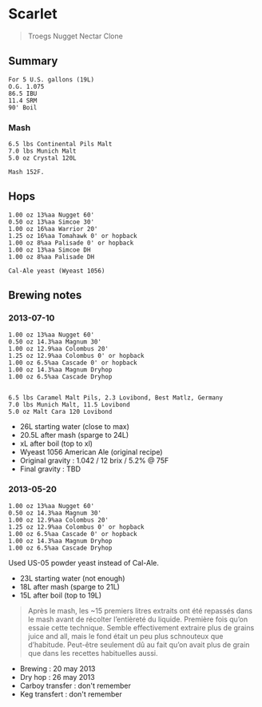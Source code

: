 # Scarlet

> Troegs Nugget Nectar Clone

## Summary

    For 5 U.S. gallons (19L)
    O.G. 1.075
    86.5 IBU
    11.4 SRM
    90' Boil

### Mash

    6.5 lbs Continental Pils Malt
    7.0 lbs Munich Malt
    5.0 oz Crystal 120L

    Mash 152F.

## Hops

    1.00 oz 13%aa Nugget 60'
    0.50 oz 13%aa Simcoe 30'
    1.00 oz 16%aa Warrior 20'
    1.25 oz 16%aa Tomahawk 0' or hopback
    1.00 oz 8%aa Palisade 0' or hopback
    1.00 oz 13%aa Simcoe DH
    1.00 oz 8%aa Palisade DH

    Cal-Ale yeast (Wyeast 1056)

## Brewing notes

### 2013-07-10

    1.00 oz 13%aa Nugget 60'
    0.50 oz 14.3%aa Magnum 30'
    1.00 oz 12.9%aa Colombus 20'
    1.25 oz 12.9%aa Colombus 0' or hopback
    1.00 oz 6.5%aa Cascade 0' or hopback
    1.00 oz 14.3%aa Magnum Dryhop
    1.00 oz 6.5%aa Cascade Dryhop


    6.5 lbs Caramel Malt Pils, 2.3 Lovibond, Best Matlz, Germany
    7.0 lbs Munich Malt, 11.5 Lovibond
    5.0 oz Malt Cara 120 Lovibond

- 26L starting water (close to max)
- 20.5L after mash (sparge to 24L)
- xL after boil (top to xl)
- Wyeast 1056 American Ale (original recipe)
- Original gravity : 1.042 / 12 brix / 5.2% @ 75F
- Final gravity : TBD

### 2013-05-20

    1.00 oz 13%aa Nugget 60'
    0.50 oz 14.3%aa Magnum 30'
    1.00 oz 12.9%aa Colombus 20'
    1.25 oz 12.9%aa Colombus 0' or hopback
    1.00 oz 6.5%aa Cascade 0' or hopback
    1.00 oz 14.3%aa Magnum Dryhop
    1.00 oz 6.5%aa Cascade Dryhop

Used US-05 powder yeast instead of Cal-Ale.

- 23L starting water (not enough)
- 18L after mash (sparge to 21L)
- 15L after boil (top to 19L)

> Après le mash, les ~15 premiers litres extraits ont été repassés dans le mash avant de récolter l’entièreté du liquide. Première fois qu’on essaie cette technique. Semble effectivement extraire plus de grains juice and all, mais le fond était un peu plus schnouteux que d’habitude. Peut-être seulement dû au fait qu’on avait plus de grain que dans les recettes habituelles aussi.

- Brewing : 20 may 2013
- Dry hop : 26 may 2013
- Carboy transfer : don't remember
- Keg transfert : don't remember
